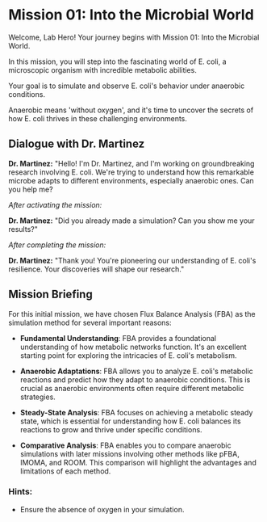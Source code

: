 # Mission 01: Into the Microbial World

Welcome, Lab Hero! Your journey begins with Mission 01: Into the Microbial World.

In this mission, you will step into the fascinating world of E. coli, a microscopic organism with incredible metabolic abilities.

Your goal is to simulate and observe E. coli's behavior under anaerobic conditions.

Anaerobic means 'without oxygen', and it's time to uncover the secrets of how E. coli thrives in these challenging environments.

## Dialogue with Dr. Martinez

**Dr. Martinez:** "Hello! I'm Dr. Martinez, and I'm working on groundbreaking research involving E. coli.
We're trying to understand how this remarkable microbe adapts to different environments, especially anaerobic ones. Can you help me?


*After activating the mission:*

**Dr. Martinez:** "Did you already made a simulation? Can you show me your results?"


*After completing the mission:*

**Dr. Martinez:** "Thank you! You're pioneering our understanding of E. coli's resilience. Your discoveries will shape our research."


## Mission Briefing

For this initial mission, we have chosen Flux Balance Analysis (FBA) as the simulation method for several important reasons:

- **Fundamental Understanding**: FBA provides a foundational understanding of how metabolic networks function. It's an excellent starting point for exploring the intricacies of E. coli's metabolism.
- **Anaerobic Adaptations**: FBA allows you to analyze E. coli's metabolic reactions and predict how they adapt to anaerobic conditions. This is crucial as anaerobic environments often require different metabolic strategies.

- **Steady-State Analysis**: FBA focuses on achieving a metabolic steady state, which is essential for understanding how E. coli balances its reactions to grow and thrive under specific conditions.

- **Comparative Analysis**: FBA enables you to compare anaerobic simulations with later missions involving other methods like pFBA, lMOMA, and ROOM. This comparison will highlight the advantages and limitations of each method.


### Hints:

- Ensure the absence of oxygen in your simulation.

